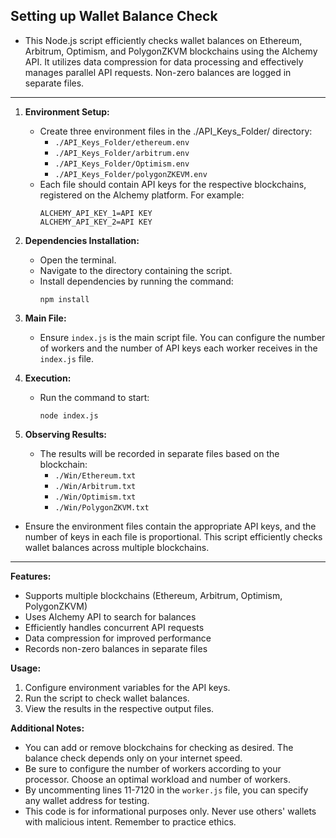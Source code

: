 ## Setting up Wallet Balance Check
- This Node.js script efficiently checks wallet balances on Ethereum, Arbitrum, Optimism, and PolygonZKVM blockchains using the Alchemy API. It utilizes data compression for data processing and effectively manages parallel API requests. Non-zero balances are logged in separate files.

---

1. **Environment Setup:**
   - Create three environment files in the ./API_Keys_Folder/ directory:
     - `./API_Keys_Folder/ethereum.env`
     - `./API_Keys_Folder/arbitrum.env`
     - `./API_Keys_Folder/Optimism.env`
     - `./API_Keys_Folder/polygonZKEVM.env`
   - Each file should contain API keys for the respective blockchains, registered on the Alchemy platform. For example:
     ```
     ALCHEMY_API_KEY_1=API KEY
     ALCHEMY_API_KEY_2=API KEY
     ```

2. **Dependencies Installation:**
   - Open the terminal.
   - Navigate to the directory containing the script.
   - Install dependencies by running the command: 
     ```
     npm install
     ```

3. **Main File:**
   - Ensure `index.js` is the main script file. You can configure the number of workers and the number of API keys each worker receives in the `index.js` file.

4. **Execution:**
   - Run the command to start:
     ```
     node index.js
     ```

5. **Observing Results:**
   - The results will be recorded in separate files based on the blockchain:
     - `./Win/Ethereum.txt`
     - `./Win/Arbitrum.txt`
     - `./Win/Optimism.txt`
     - `./Win/PolygonZKVM.txt`

- Ensure the environment files contain the appropriate API keys, and the number of keys in each file is proportional. This script efficiently checks wallet balances across multiple blockchains.

---

**Features:**
- Supports multiple blockchains (Ethereum, Arbitrum, Optimism, PolygonZKVM)
- Uses Alchemy API to search for balances
- Efficiently handles concurrent API requests
- Data compression for improved performance
- Records non-zero balances in separate files

**Usage:**
1. Configure environment variables for the API keys.
2. Run the script to check wallet balances.
3. View the results in the respective output files.

**Additional Notes:**
- You can add or remove blockchains for checking as desired. The balance check depends only on your internet speed.
- Be sure to configure the number of workers according to your processor. Choose an optimal workload and number of workers.
- By uncommenting lines 11-7120 in the `worker.js` file, you can specify any wallet address for testing.
- This code is for informational purposes only. Never use others' wallets with malicious intent. Remember to practice ethics.
